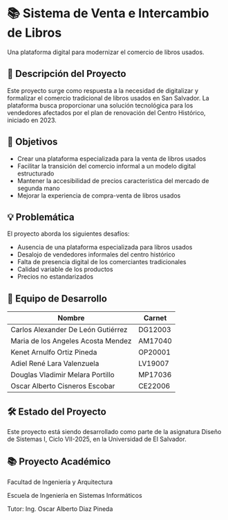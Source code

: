 # 📚 Sistema de Venta e Intercambio de Libros

Una plataforma digital para modernizar el comercio de libros usados.

## 📝 Descripción del Proyecto

Este proyecto surge como respuesta a la necesidad de digitalizar y formalizar el comercio tradicional de libros usados en San Salvador. La plataforma busca proporcionar una solución tecnológica para los vendedores afectados por el plan de renovación del Centro Histórico, iniciado en 2023.

## 🎯 Objetivos

- Crear una plataforma especializada para la venta de libros usados
- Facilitar la transición del comercio informal a un modelo digital estructurado
- Mantener la accesibilidad de precios característica del mercado de segunda mano
- Mejorar la experiencia de compra-venta de libros usados

## 💡 Problemática

El proyecto aborda los siguientes desafíos:

- Ausencia de una plataforma especializada para libros usados
- Desalojo de vendedores informales del centro histórico
- Falta de presencia digital de los comerciantes tradicionales
- Calidad variable de los productos
- Precios no estandarizados

## 👥 Equipo de Desarrollo

| **Nombre** | **Carnet** |
| --- | --- |
| Carlos Alexander De León Gutiérrez | DG12003 |
| Maria de los Angeles Acosta Mendez | AM17040 |
| Kenet Arnulfo Ortiz Pineda | OP20001 |
| Adiel René Lara Valenzuela | LV19007 |
| Douglas Vladimir Melara Portillo | MP17036 |
| Oscar Alberto Cisneros Escobar | CE22006 |

## 🛠️ Estado del Proyecto

Este proyecto está siendo desarrollado como parte de la asignatura Diseño de Sistemas I, Ciclo VII-2025, en la Universidad de El Salvador.

## 📚 Proyecto Académico

Facultad de Ingeniería y Arquitectura

Escuela de Ingeniería en Sistemas Informáticos

Tutor: Ing. Oscar Alberto Diaz Pineda
